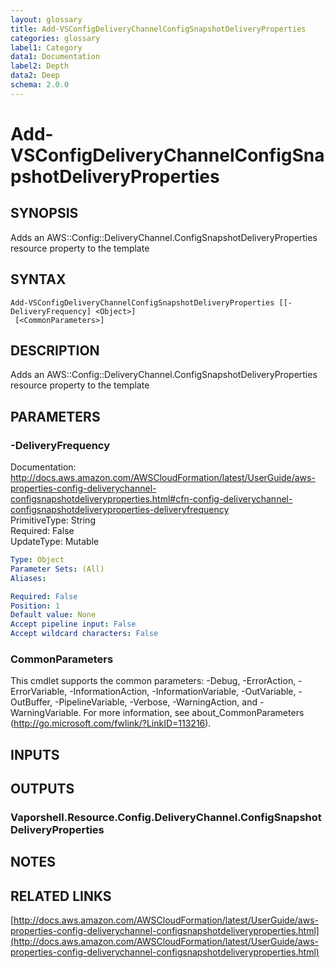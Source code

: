 ```yaml
---
layout: glossary
title: Add-VSConfigDeliveryChannelConfigSnapshotDeliveryProperties
categories: glossary
label1: Category
data1: Documentation
label2: Depth
data2: Deep
schema: 2.0.0
---
```


# Add-VSConfigDeliveryChannelConfigSnapshotDeliveryProperties

## SYNOPSIS
Adds an AWS::Config::DeliveryChannel.ConfigSnapshotDeliveryProperties resource property to the template

## SYNTAX

```
Add-VSConfigDeliveryChannelConfigSnapshotDeliveryProperties [[-DeliveryFrequency] <Object>]
 [<CommonParameters>]
```

## DESCRIPTION
Adds an AWS::Config::DeliveryChannel.ConfigSnapshotDeliveryProperties resource property to the template

## PARAMETERS

### -DeliveryFrequency
Documentation: http://docs.aws.amazon.com/AWSCloudFormation/latest/UserGuide/aws-properties-config-deliverychannel-configsnapshotdeliveryproperties.html#cfn-config-deliverychannel-configsnapshotdeliveryproperties-deliveryfrequency    
PrimitiveType: String    
Required: False    
UpdateType: Mutable

```yaml
Type: Object
Parameter Sets: (All)
Aliases:

Required: False
Position: 1
Default value: None
Accept pipeline input: False
Accept wildcard characters: False
```

### CommonParameters
This cmdlet supports the common parameters: -Debug, -ErrorAction, -ErrorVariable, -InformationAction, -InformationVariable, -OutVariable, -OutBuffer, -PipelineVariable, -Verbose, -WarningAction, and -WarningVariable.
For more information, see about_CommonParameters (http://go.microsoft.com/fwlink/?LinkID=113216).

## INPUTS

## OUTPUTS

### Vaporshell.Resource.Config.DeliveryChannel.ConfigSnapshotDeliveryProperties

## NOTES

## RELATED LINKS

[http://docs.aws.amazon.com/AWSCloudFormation/latest/UserGuide/aws-properties-config-deliverychannel-configsnapshotdeliveryproperties.html](http://docs.aws.amazon.com/AWSCloudFormation/latest/UserGuide/aws-properties-config-deliverychannel-configsnapshotdeliveryproperties.html)

